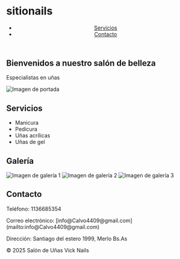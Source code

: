 # sitionails
<html lang="es">
<head>
    <meta charset="UTF-8">
    <meta name="viewport" content="width=device-width, initial-scale=1.0">
    <title>Salón de Uñas VickiNails</title>
    <link rel="stylesheet" href="estilos.css">
</head>
<body>
    <header>
        <nav>
            <ul>
                <li><a href="                        
                <li><a href="#servicios">Servicios</a></li>
                <li><a href="                           
                <li><a href="#contacto">Contacto</a></li>
            </ul>
        </nav>
    </header>
    <main>
        <section id="inicio">
            <h1>Bienvenidos a nuestro salón de belleza</h1>
            <p>Especialistas en uñas</p>
            <img src="imagenes/portada.jpg" alt="Imagen de portada">
        </section>
        <section id="servicios">
            <h2>Servicios</h2>
            <ul>
                <li>Manicura</li>
                <li>Pedicura</li>
                <li>Uñas acrílicas</li>
                <li>Uñas de gel</li>
            </ul>
        </section>
        <section id="galeria">
            <h2>Galería</h2>
            <img src="imagenes/galeria1.jpg" alt="Imagen de galería 1">
            <img src="imagenes/galeria2.jpg" alt="Imagen de galería 2">
            <img src="imagenes/galeria3.jpg" alt="Imagen de galería 3">
        </section>
        <section id="contacto">
            <h2>Contacto</h2>
            <p>Teléfono: 1136685354</p>
            <p>Correo electrónico: [info@Calvo4409@gmail.com](mailto:info@Calvo4409@gmail.com)</p>
            <p>Dirección: Santiago del estero 1999, Merlo Bs.As</p>
        </section>
    </main>
    <footer>
        <p>&copy; 2025 Salón de Uñas Vick Nails</p>
    </footer>
</body>
</html>
